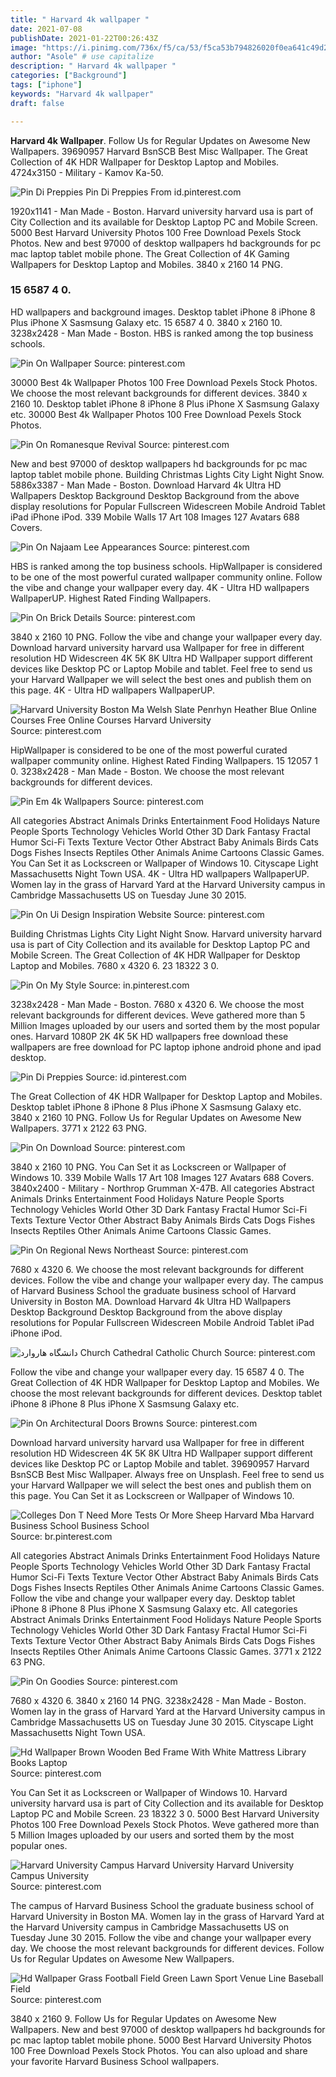 ```yaml
---
title: " Harvard 4k wallpaper "
date: 2021-07-08
publishDate: 2021-01-22T00:26:43Z
image: "https://i.pinimg.com/736x/f5/ca/53/f5ca53b794826020f0ea641c49d262ba.jpg"
author: "Asole" # use capitalize
description: " Harvard 4k wallpaper "
categories: ["Background"]
tags: ["iphone"]
keywords: "Harvard 4k wallpaper"
draft: false

---
```



**Harvard 4k Wallpaper**. Follow Us for Regular Updates on Awesome New Wallpapers. 39690957 Harvard BsnSCB Best Misc Wallpaper. The Great Collection of 4K HDR Wallpaper for Desktop Laptop and Mobiles. 4724x3150 - Military - Kamov Ka-50.

![Pin Di Preppies](https://i.pinimg.com/originals/bd/6d/8b/bd6d8b50ec9089c01063c7693fc36e28.jpg "Pin Di Preppies")
Pin Di Preppies From id.pinterest.com


1920x1141 - Man Made - Boston. Harvard university harvard usa is part of City Collection and its available for Desktop Laptop PC and Mobile Screen. 5000 Best Harvard University Photos 100 Free Download Pexels Stock Photos. New and best 97000 of desktop wallpapers hd backgrounds for pc mac laptop tablet mobile phone. The Great Collection of 4K Gaming Wallpapers for Desktop Laptop and Mobiles. 3840 x 2160 14 PNG.

### 15 6587 4 0.

HD wallpapers and background images. Desktop tablet iPhone 8 iPhone 8 Plus iPhone X Sasmsung Galaxy etc. 15 6587 4 0. 3840 x 2160 10. 3238x2428 - Man Made - Boston. HBS is ranked among the top business schools.


![Pin On Wallpaper](https://i.pinimg.com/736x/0b/d1/3f/0bd13f7d5a37fd2cac679587096a0de0.jpg "Pin On Wallpaper")
Source: pinterest.com

30000 Best 4k Wallpaper Photos 100 Free Download Pexels Stock Photos. We choose the most relevant backgrounds for different devices. 3840 x 2160 10. Desktop tablet iPhone 8 iPhone 8 Plus iPhone X Sasmsung Galaxy etc. 30000 Best 4k Wallpaper Photos 100 Free Download Pexels Stock Photos.

![Pin On Romanesque Revival](https://i.pinimg.com/originals/18/11/4e/18114e5c58a9777d63feb66c1cf58363.png "Pin On Romanesque Revival")
Source: pinterest.com

New and best 97000 of desktop wallpapers hd backgrounds for pc mac laptop tablet mobile phone. Building Christmas Lights City Light Night Snow. 5886x3387 - Man Made - Boston. Download Harvard 4k Ultra HD Wallpapers Desktop Background Desktop Background from the above display resolutions for Popular Fullscreen Widescreen Mobile Android Tablet iPad iPhone iPod. 339 Mobile Walls 17 Art 108 Images 127 Avatars 688 Covers.

![Pin On Najaam Lee Appearances](https://i.pinimg.com/originals/88/01/ab/8801abc70255b86a59ff4790a542f2f2.jpg "Pin On Najaam Lee Appearances")
Source: pinterest.com

HBS is ranked among the top business schools. HipWallpaper is considered to be one of the most powerful curated wallpaper community online. Follow the vibe and change your wallpaper every day. 4K - Ultra HD wallpapers WallpaperUP. Highest Rated Finding Wallpapers.

![Pin On Brick Details](https://i.pinimg.com/originals/a0/46/ad/a046ad4936a26a6aef34b284a581e150.jpg "Pin On Brick Details")
Source: pinterest.com

3840 x 2160 10 PNG. Follow the vibe and change your wallpaper every day. Download harvard university harvard usa Wallpaper for free in different resolution HD Widescreen 4K 5K 8K Ultra HD Wallpaper support different devices like Desktop PC or Laptop Mobile and tablet. Feel free to send us your Harvard Wallpaper we will select the best ones and publish them on this page. 4K - Ultra HD wallpapers WallpaperUP.

![Harvard University Boston Ma Welsh Slate Penrhyn Heather Blue Online Courses Free Online Courses Harvard University](https://i.pinimg.com/originals/29/be/9b/29be9b74a0434fb1143c168226969e39.jpg "Harvard University Boston Ma Welsh Slate Penrhyn Heather Blue Online Courses Free Online Courses Harvard University")
Source: pinterest.com

HipWallpaper is considered to be one of the most powerful curated wallpaper community online. Highest Rated Finding Wallpapers. 15 12057 1 0. 3238x2428 - Man Made - Boston. We choose the most relevant backgrounds for different devices.

![Pin Em 4k Wallpapers](https://i.pinimg.com/originals/14/bd/3f/14bd3f49a21f877aaa0eb77f547320f3.jpg "Pin Em 4k Wallpapers")
Source: pinterest.com

All categories Abstract Animals Drinks Entertainment Food Holidays Nature People Sports Technology Vehicles World Other 3D Dark Fantasy Fractal Humor Sci-Fi Texts Texture Vector Other Abstract Baby Animals Birds Cats Dogs Fishes Insects Reptiles Other Animals Anime Cartoons Classic Games. You Can Set it as Lockscreen or Wallpaper of Windows 10. Cityscape Light Massachusetts Night Town USA. 4K - Ultra HD wallpapers WallpaperUP. Women lay in the grass of Harvard Yard at the Harvard University campus in Cambridge Massachusetts US on Tuesday June 30 2015.

![Pin On Ui Design Inspiration Website](https://i.pinimg.com/originals/07/21/68/072168af2de539239ca24ab2664de53e.webp "Pin On Ui Design Inspiration Website")
Source: pinterest.com

Building Christmas Lights City Light Night Snow. Harvard university harvard usa is part of City Collection and its available for Desktop Laptop PC and Mobile Screen. The Great Collection of 4K HDR Wallpaper for Desktop Laptop and Mobiles. 7680 x 4320 6. 23 18322 3 0.

![Pin On My Style](https://i.pinimg.com/600x315/3e/c2/26/3ec226b73ee78fbe1267612b1a2608a0.jpg "Pin On My Style")
Source: in.pinterest.com

3238x2428 - Man Made - Boston. 7680 x 4320 6. We choose the most relevant backgrounds for different devices. Weve gathered more than 5 Million Images uploaded by our users and sorted them by the most popular ones. Harvard 1080P 2K 4K 5K HD wallpapers free download these wallpapers are free download for PC laptop iphone android phone and ipad desktop.

![Pin Di Preppies](https://i.pinimg.com/originals/bd/6d/8b/bd6d8b50ec9089c01063c7693fc36e28.jpg "Pin Di Preppies")
Source: id.pinterest.com

The Great Collection of 4K HDR Wallpaper for Desktop Laptop and Mobiles. Desktop tablet iPhone 8 iPhone 8 Plus iPhone X Sasmsung Galaxy etc. 3840 x 2160 10 PNG. Follow Us for Regular Updates on Awesome New Wallpapers. 3771 x 2122 63 PNG.

![Pin On Download](https://i.pinimg.com/564x/c2/bb/a3/c2bba306850d75dffb74e4e9ceb10463.jpg "Pin On Download")
Source: pinterest.com

3840 x 2160 10 PNG. You Can Set it as Lockscreen or Wallpaper of Windows 10. 339 Mobile Walls 17 Art 108 Images 127 Avatars 688 Covers. 3840x2400 - Military - Northrop Grumman X-47B. All categories Abstract Animals Drinks Entertainment Food Holidays Nature People Sports Technology Vehicles World Other 3D Dark Fantasy Fractal Humor Sci-Fi Texts Texture Vector Other Abstract Baby Animals Birds Cats Dogs Fishes Insects Reptiles Other Animals Anime Cartoons Classic Games.

![Pin On Regional News Northeast](https://i.pinimg.com/736x/e6/fa/15/e6fa157cbd5197ad3d73e013c3c075d7.jpg "Pin On Regional News Northeast")
Source: pinterest.com

7680 x 4320 6. We choose the most relevant backgrounds for different devices. Follow the vibe and change your wallpaper every day. The campus of Harvard Business School the graduate business school of Harvard University in Boston MA. Download Harvard 4k Ultra HD Wallpapers Desktop Background Desktop Background from the above display resolutions for Popular Fullscreen Widescreen Mobile Android Tablet iPad iPhone iPod.

![دانشگاه هاروارد Church Cathedral Catholic Church](https://i.pinimg.com/originals/b5/00/dc/b500dcf9b272bdc4145ca40c847815ed.jpg "دانشگاه هاروارد Church Cathedral Catholic Church")
Source: pinterest.com

Follow the vibe and change your wallpaper every day. 15 6587 4 0. The Great Collection of 4K HDR Wallpaper for Desktop Laptop and Mobiles. We choose the most relevant backgrounds for different devices. Desktop tablet iPhone 8 iPhone 8 Plus iPhone X Sasmsung Galaxy etc.

![Pin On Architectural Doors Browns](https://i.pinimg.com/originals/4b/ee/65/4bee6578846d0b278b76c211cedbc4a5.jpg "Pin On Architectural Doors Browns")
Source: pinterest.com

Download harvard university harvard usa Wallpaper for free in different resolution HD Widescreen 4K 5K 8K Ultra HD Wallpaper support different devices like Desktop PC or Laptop Mobile and tablet. 39690957 Harvard BsnSCB Best Misc Wallpaper. Always free on Unsplash. Feel free to send us your Harvard Wallpaper we will select the best ones and publish them on this page. You Can Set it as Lockscreen or Wallpaper of Windows 10.

![Colleges Don T Need More Tests Or More Sheep Harvard Mba Harvard Business School Business School](https://i.pinimg.com/600x315/03/e8/3b/03e83bcc7c3f7af74864e22e11d3c941.jpg "Colleges Don T Need More Tests Or More Sheep Harvard Mba Harvard Business School Business School")
Source: br.pinterest.com

All categories Abstract Animals Drinks Entertainment Food Holidays Nature People Sports Technology Vehicles World Other 3D Dark Fantasy Fractal Humor Sci-Fi Texts Texture Vector Other Abstract Baby Animals Birds Cats Dogs Fishes Insects Reptiles Other Animals Anime Cartoons Classic Games. Follow the vibe and change your wallpaper every day. Desktop tablet iPhone 8 iPhone 8 Plus iPhone X Sasmsung Galaxy etc. All categories Abstract Animals Drinks Entertainment Food Holidays Nature People Sports Technology Vehicles World Other 3D Dark Fantasy Fractal Humor Sci-Fi Texts Texture Vector Other Abstract Baby Animals Birds Cats Dogs Fishes Insects Reptiles Other Animals Anime Cartoons Classic Games. 3771 x 2122 63 PNG.

![Pin On Goodies](https://i.pinimg.com/originals/b7/83/a3/b783a38e9a5a87f62162bc1558ed067f.jpg "Pin On Goodies")
Source: pinterest.com

7680 x 4320 6. 3840 x 2160 14 PNG. 3238x2428 - Man Made - Boston. Women lay in the grass of Harvard Yard at the Harvard University campus in Cambridge Massachusetts US on Tuesday June 30 2015. Cityscape Light Massachusetts Night Town USA.

![Hd Wallpaper Brown Wooden Bed Frame With White Mattress Library Books Laptop](https://i.pinimg.com/736x/f4/eb/21/f4eb211e0e91216d7f5da5d81beedf85.jpg "Hd Wallpaper Brown Wooden Bed Frame With White Mattress Library Books Laptop")
Source: pinterest.com

You Can Set it as Lockscreen or Wallpaper of Windows 10. Harvard university harvard usa is part of City Collection and its available for Desktop Laptop PC and Mobile Screen. 23 18322 3 0. 5000 Best Harvard University Photos 100 Free Download Pexels Stock Photos. Weve gathered more than 5 Million Images uploaded by our users and sorted them by the most popular ones.

![Harvard University Campus Harvard University Harvard University Campus University](https://i.pinimg.com/originals/a3/81/71/a38171f2bc80a2ecabd9bab150d8041d.jpg "Harvard University Campus Harvard University Harvard University Campus University")
Source: pinterest.com

The campus of Harvard Business School the graduate business school of Harvard University in Boston MA. Women lay in the grass of Harvard Yard at the Harvard University campus in Cambridge Massachusetts US on Tuesday June 30 2015. Follow the vibe and change your wallpaper every day. We choose the most relevant backgrounds for different devices. Follow Us for Regular Updates on Awesome New Wallpapers.

![Hd Wallpaper Grass Football Field Green Lawn Sport Venue Line Baseball Field](https://i.pinimg.com/736x/f5/ca/53/f5ca53b794826020f0ea641c49d262ba.jpg "Hd Wallpaper Grass Football Field Green Lawn Sport Venue Line Baseball Field")
Source: pinterest.com

3840 x 2160 9. Follow Us for Regular Updates on Awesome New Wallpapers. New and best 97000 of desktop wallpapers hd backgrounds for pc mac laptop tablet mobile phone. 5000 Best Harvard University Photos 100 Free Download Pexels Stock Photos. You can also upload and share your favorite Harvard Business School wallpapers.

